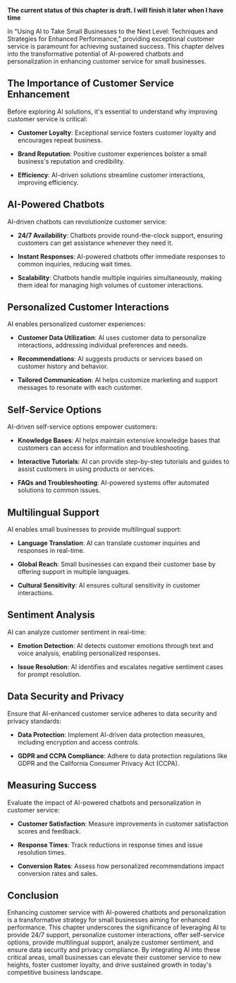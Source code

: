 **The current status of this chapter is draft. I will finish it later when I have time**

In "Using AI to Take Small Businesses to the Next Level: Techniques and Strategies for Enhanced Performance," providing exceptional customer service is paramount for achieving sustained success. This chapter delves into the transformative potential of AI-powered chatbots and personalization in enhancing customer service for small businesses.

The Importance of Customer Service Enhancement
----------------------------------------------

Before exploring AI solutions, it's essential to understand why improving customer service is critical:

* **Customer Loyalty**: Exceptional service fosters customer loyalty and encourages repeat business.

* **Brand Reputation**: Positive customer experiences bolster a small business's reputation and credibility.

* **Efficiency**: AI-driven solutions streamline customer interactions, improving efficiency.

AI-Powered Chatbots
-------------------

AI-driven chatbots can revolutionize customer service:

* **24/7 Availability**: Chatbots provide round-the-clock support, ensuring customers can get assistance whenever they need it.

* **Instant Responses**: AI-powered chatbots offer immediate responses to common inquiries, reducing wait times.

* **Scalability**: Chatbots handle multiple inquiries simultaneously, making them ideal for managing high volumes of customer interactions.

Personalized Customer Interactions
----------------------------------

AI enables personalized customer experiences:

* **Customer Data Utilization**: AI uses customer data to personalize interactions, addressing individual preferences and needs.

* **Recommendations**: AI suggests products or services based on customer history and behavior.

* **Tailored Communication**: AI helps customize marketing and support messages to resonate with each customer.

Self-Service Options
--------------------

AI-driven self-service options empower customers:

* **Knowledge Bases**: AI helps maintain extensive knowledge bases that customers can access for information and troubleshooting.

* **Interactive Tutorials**: AI can provide step-by-step tutorials and guides to assist customers in using products or services.

* **FAQs and Troubleshooting**: AI-powered systems offer automated solutions to common issues.

Multilingual Support
--------------------

AI enables small businesses to provide multilingual support:

* **Language Translation**: AI can translate customer inquiries and responses in real-time.

* **Global Reach**: Small businesses can expand their customer base by offering support in multiple languages.

* **Cultural Sensitivity**: AI ensures cultural sensitivity in customer interactions.

Sentiment Analysis
------------------

AI can analyze customer sentiment in real-time:

* **Emotion Detection**: AI detects customer emotions through text and voice analysis, enabling personalized responses.

* **Issue Resolution**: AI identifies and escalates negative sentiment cases for prompt resolution.

Data Security and Privacy
-------------------------

Ensure that AI-enhanced customer service adheres to data security and privacy standards:

* **Data Protection**: Implement AI-driven data protection measures, including encryption and access controls.

* **GDPR and CCPA Compliance**: Adhere to data protection regulations like GDPR and the California Consumer Privacy Act (CCPA).

Measuring Success
-----------------

Evaluate the impact of AI-powered chatbots and personalization in customer service:

* **Customer Satisfaction**: Measure improvements in customer satisfaction scores and feedback.

* **Response Times**: Track reductions in response times and issue resolution times.

* **Conversion Rates**: Assess how personalized recommendations impact conversion rates and sales.

Conclusion
----------

Enhancing customer service with AI-powered chatbots and personalization is a transformative strategy for small businesses aiming for enhanced performance. This chapter underscores the significance of leveraging AI to provide 24/7 support, personalize customer interactions, offer self-service options, provide multilingual support, analyze customer sentiment, and ensure data security and privacy compliance. By integrating AI into these critical areas, small businesses can elevate their customer service to new heights, foster customer loyalty, and drive sustained growth in today's competitive business landscape.
